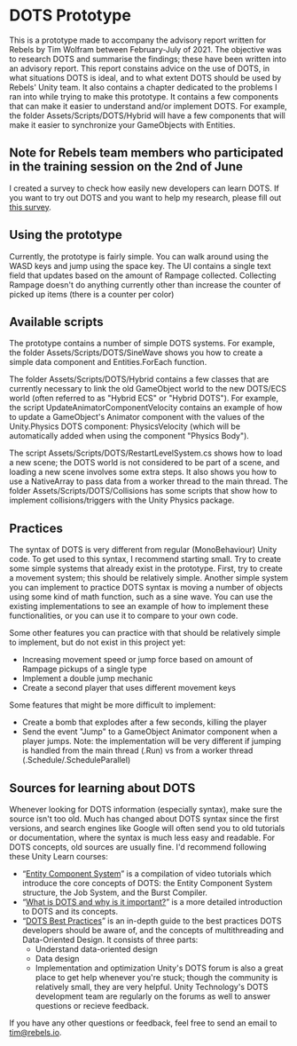 # DOTS Prototype
This is a prototype made to accompany the advisory report written for Rebels by Tim Wolfram between February-July of 2021. The objective was to research DOTS and summarise the findings; these have been written into an advisory report. This report constains advice on the use of DOTS, in what situations DOTS is ideal, and to what extent DOTS should be used by Rebels' Unity team. It also contains a chapter dedicated to the problems I ran into while trying to make this prototype. It contains a few components that can make it easier to understand and/or implement DOTS. For example, the folder Assets/Scripts/DOTS/Hybrid will have a few components that will make it easier to synchronize your GameObjects with Entities.

## Note for Rebels team members who participated in the training session on the 2nd of June
I created a survey to check how easily new developers can learn DOTS. If you want to try out DOTS and you want to help my research, please fill out [this survey](https://forms.gle/mKajybjihhf8Gh3d9). 

## Using the prototype
Currently, the prototype is fairly simple. You can walk around using the WASD keys and jump using the space key. The UI contains a single text field that updates based on the amount of Rampage collected. Collecting Rampage doesn't do anything currently other than increase the counter of picked up items (there is a counter per color)

## Available scripts
The prototype contains a number of simple DOTS systems. For example, the folder Assets/Scripts/DOTS/SineWave shows you how to create a simple data component and Entities.ForEach function.

The folder Assets/Scripts/DOTS/Hybrid contains a few classes that are currently necessary to link the old GameObject world to the new DOTS/ECS world (often referred to as "Hybrid ECS" or "Hybrid DOTS"). For example, the script UpdateAnimatorComponentVelocity contains an example of how to update a GameObject's Animator component with the values of the Unity.Physics DOTS component: PhysicsVelocity (which will be automatically added when using the component "Physics Body").

The script Assets/Scripts/DOTS/RestartLevelSystem.cs shows how to load a new scene; the DOTS world is not considered to be part of a scene, and loading a new scene involves some extra steps. It also shows you how to use a NativeArray to pass data from a worker thread to the main thread. 
The folder Assets/Scripts/DOTS/Collisions has some scripts that show how to implement collisions/triggers with the Unity Physics package.
## Practices
The syntax of DOTS is very different from regular (MonoBehaviour) Unity code. To get used to this syntax, I recommend starting small. Try to create some simple systems that already exist in the prototype. First, try to create a movement system; this should be relatively simple. Another simple system you can implement to practice DOTS syntax is moving a number of objects using some kind of math function, such as a sine wave. You can use the existing implementations to see an example of how to implement these functionalities, or you can use it to compare to your own code.

Some other features you can practice with that should be relatively simple to implement, but do not exist in this project yet:
- Increasing movement speed or jump force based on amount of Rampage pickups of a single type
- Implement a double jump mechanic
- Create a second player that uses different movement keys

Some features that might be more difficult to implement:
- Create a bomb that explodes after a few seconds, killing the player
- Send the event "Jump" to a GameObject Animator component when a player jumps. Note: the implementation will be very different if jumping is handled from the main thread (.Run) vs from a worker thread (.Schedule/.ScheduleParallel)

## Sources for learning about DOTS
Whenever looking for DOTS information (especially syntax), make sure the source isn't too old. Much has changed about DOTS syntax since the first versions, and search engines like Google will often send you to old tutorials or documentation, where the syntax is much less easy and readable. For DOTS concepts, old sources are usually fine. I'd recommend following these Unity Learn courses: 
- “[Entity Component System](https://learn.unity.com/tutorial/entity-component-system)” is a compilation of video tutorials which introduce the core concepts of DOTS: the Entity Component System structure, the Job System, and the Burst Compiler.
- “[What is DOTS and why is it important?](https://learn.unity.com/tutorial/what-is-dots-and-why-is-it-important)” is a more detailed introduction to DOTS and its concepts.
- “[DOTS Best Practices](https://learn.unity.com/course/dots-best-practices)” is an in-depth guide to the best practices DOTS developers should be aware of, and the concepts of multithreading and Data-Oriented Design. It consists of three parts:
  - Understand data-oriented design
  - Data design
  - Implementation and optimization
Unity's DOTS forum is also a great place to get help whenever you're stuck; though the community is relatively small, they are very helpful. Unity Technology's DOTS development team are regularly on the forums as well to answer questions or recieve feedback.

If you have any other questions or feedback, feel free to send an email to tim@rebels.io.
